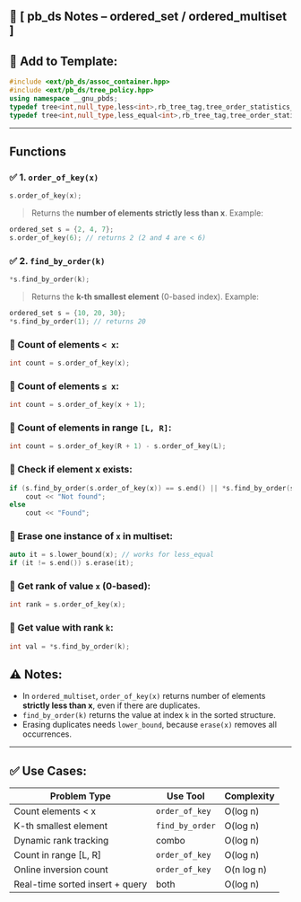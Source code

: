 
## 📘 [ pb_ds Notes – ordered_set / ordered_multiset ]

## 🧠 Add to Template:

```cpp
#include <ext/pb_ds/assoc_container.hpp>
#include <ext/pb_ds/tree_policy.hpp>
using namespace __gnu_pbds;
typedef tree<int,null_type,less<int>,rb_tree_tag,tree_order_statistics_node_update> ordered_set;
typedef tree<int,null_type,less_equal<int>,rb_tree_tag,tree_order_statistics_node_update> ordered_multiset;
```

---
## Functions
### ✅ 1. `order_of_key(x)`
```cpp
s.order_of_key(x);
```
> Returns the **number of elements strictly less than x**.
Example:
```cpp
ordered_set s = {2, 4, 7};
s.order_of_key(6); // returns 2 (2 and 4 are < 6)
```
### ✅ 2. `find_by_order(k)`
```cpp
*s.find_by_order(k);
```
> Returns the **k-th smallest element** (0-based index).
Example:
```cpp
ordered_set s = {10, 20, 30};
*s.find_by_order(1); // returns 20
```
### 🔹 Count of elements `< x`:
```cpp
int count = s.order_of_key(x);
```
### 🔹 Count of elements `≤ x`:
```cpp
int count = s.order_of_key(x + 1); 
```
### 🔹 Count of elements in range `[L, R]`:
```cpp
int count = s.order_of_key(R + 1) - s.order_of_key(L);
```
### 🔹 Check if element x exists:
```cpp
if (s.find_by_order(s.order_of_key(x)) == s.end() || *s.find_by_order(s.order_of_key(x)) != x)
    cout << "Not found";
else
    cout << "Found";
```
### 🔹 Erase one instance of `x` in multiset:

```cpp
auto it = s.lower_bound(x); // works for less_equal
if (it != s.end()) s.erase(it);
```
### 🔹 Get rank of value `x` (0-based):
```cpp
int rank = s.order_of_key(x);
```
### 🔹 Get value with rank `k`:

```cpp
int val = *s.find_by_order(k);
```
## ⚠️ Notes:

- In `ordered_multiset`, `order_of_key(x)` returns number of elements **strictly less than x**, even if there are duplicates.
- `find_by_order(k)` returns the value at index `k` in the sorted structure.
- Erasing duplicates needs `lower_bound`, because `erase(x)` removes all occurrences.
---
## ✅ Use Cases:

| Problem Type                    | Use Tool        | Complexity |
| ------------------------------- | --------------- | ---------- |
| Count elements < x              | `order_of_key`  | O(log n)   |
| K-th smallest element           | `find_by_order` | O(log n)   |
| Dynamic rank tracking           | combo           | O(log n)   |
| Count in range [L, R]           | `order_of_key`  | O(log n)   |
| Online inversion count          | `order_of_key`  | O(n log n) |
| Real-time sorted insert + query | both            | O(log n)   |

